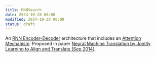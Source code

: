 ```yaml
---
title: RNNSearch
date: 2024-10-28 00:00
modified: 2024-10-28 00:00
status: draft
---
```


An [RNN Encoder-Decoder](rnn-encoder-decoder.md) architecture that includes an [Attention Mechanism](attention-mechanism.md). Proposed in paper [Neural Machine Translation by Jointly Learning to Align and Translate (Sep 2014)](../reference/papers/neural-machine-translation-by-jointly-learning-to-align-and-translate-sep-2014.md).
